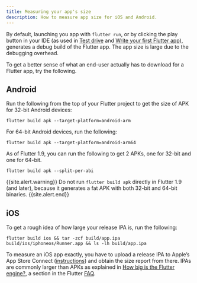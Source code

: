 ```yaml
---
title: Measuring your app's size
description: How to measure app size for iOS and Android.
---
```


By default, launching you app with  `flutter run`,
or by clicking the play button in your IDE
(as used in [Test drive][] and
[Write your first Flutter app][]),
generates a debug build of the Flutter app.
The app size is large due to the debugging
overhead.

To get a better sense of what an end-user actually
has to download for a Flutter app, try the following.

## Android

Run the following from the top of your Flutter project
to get the size of APK for 32-bit Android devices:

```shell
flutter build apk --target-platform=android-arm
```

For 64-bit Android devices, run the following:

```shell
flutter build apk --target-platform=android-arm64
```

As of Flutter 1.9, you can run the following to get 2 APKs,
one for 32-bit and one for 64-bit.

```shell
flutter build apk --split-per-abi
```

{{site.alert.warning}}
  Do not run `flutter build apk` directly in Flutter 1.9
  (and later), because it generates a fat APK with both
  32-bit and 64-bit binaries.
{{site.alert.end}}

## iOS

To get a rough idea of how large your release IPA is,
run the following:

```shell
flutter build ios && tar -zcf build/app.ipa build/ios/iphoneos/Runner.app && ls -lh build/app.ipa
```

To measure an iOS app exactly,
you have to upload a release IPA to Apple’s
App Store Connect ([instructions][])
and obtain the size report from there.
IPAs are commonly larger than APKs as explained
in [How big is the Flutter engine?][], a
section in the Flutter [FAQ][].

[FAQ]: /docs/resources/faq
[How big is the Flutter engine?]: /docs/resources/faq#how-big-is-the-flutter-engine
[instructions]: /docs/deployment/ios
[Test drive]: /docs/get-started/test-drive
[Write your first Flutter app]: /docs/get-started/codelab

